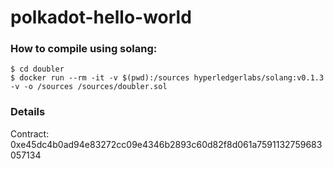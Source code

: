 # polkadot-hello-world

### How to compile using solang:
```
$ cd doubler
$ docker run --rm -it -v $(pwd):/sources hyperledgerlabs/solang:v0.1.3 -v -o /sources /sources/doubler.sol
```

### Details
Contract: 0xe45dc4b0ad94e83272cc09e4346b2893c60d82f8d061a7591132759683057134
